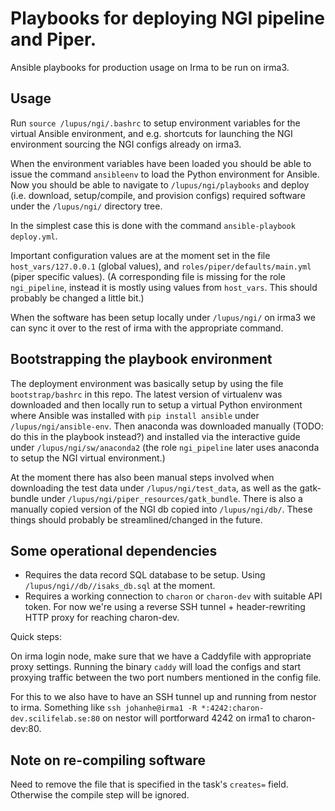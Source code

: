 # Playbooks for deploying NGI pipeline and Piper. 

Ansible playbooks for production usage on Irma to be run on irma3. 

## Usage 

Run `source /lupus/ngi/.bashrc` to setup environment variables for the virtual Ansible environment, and e.g. shortcuts for launching the NGI environment sourcing the NGI configs already on irma3. 

When the environment variables have been loaded you should be able to issue the command `ansibleenv` to load the Python environment for Ansible. Now you should be able to navigate to `/lupus/ngi/playbooks` and deploy (i.e. download, setup/compile, and provision configs) required software under the `/lupus/ngi/` directory tree. 

In the simplest case this is done with the command `ansible-playbook deploy.yml`. 

Important configuration values are at the moment set in the file `host_vars/127.0.0.1` (global values), and `roles/piper/defaults/main.yml` (piper specific values). (A corresponding file is missing for the role `ngi_pipeline`, instead it is mostly using values from `host_vars`. This should probably be changed a little bit.) 

When the software has been setup locally under `/lupus/ngi/` on irma3 we can sync it over to the rest of irma with the appropriate command. 

## Bootstrapping the playbook environment 

The deployment environment was basically setup by using the file `bootstrap/bashrc` in this repo. The latest version of virtualenv was downloaded and then locally run to setup a virtual Python environment where Ansible was installed with `pip install ansible` under `/lupus/ngi/ansible-env`. Then anaconda was downloaded manually (TODO: do this in the playbook instead?) and installed via the interactive guide under `/lupus/ngi/sw/anaconda2` (the role `ngi_pipeline` later uses anaconda to setup the NGI virtual environment.)

At the moment there has also been manual steps involved when downloading the test data under `/lupus/ngi/test_data`, as well as the gatk-bundle under `/lupus/ngi/piper_resources/gatk_bundle`. There is also a manually copied version of the NGI db copied into `/lupus/ngi/db/`. These things should probably be streamlined/changed in the future.  

## Some operational dependencies

- Requires the data record SQL database to be setup. Using `/lupus/ngi//db//isaks_db.sql` at the moment. 
- Requires a working connection to `charon` or `charon-dev` with suitable API token. For now we're using a reverse SSH tunnel + header-rewriting HTTP proxy for reaching charon-dev. 

Quick steps: 

On irma login node, make sure that we have a Caddyfile with appropriate proxy settings. Running the binary `caddy` will load the configs and start proxying traffic between the two port numbers mentioned in the config file. 

For this to we also have to have an SSH tunnel up and running from nestor to irma. Something like `ssh johanhe@irma1 -R *:4242:charon-dev.scilifelab.se:80` on nestor will portforward 4242 on irma1 to charon-dev:80.

## Note on re-compiling software

Need to remove the file that is specified in the task's `creates=` field. Otherwise the compile step will be ignored.  

